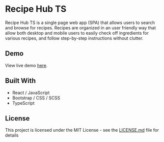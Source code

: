 # Recipe Hub TS

Recipe Hub TS is a single page web app (SPA) that allows users to search and browse for recipes. Recipes are organized in an user friendly way that allow both desktop and mobile users to easily check off ingredients for various recipes, and follow step-by-step instructions without clutter.

## Demo

View live demo [here](https://doanja-recipe-hub.herokuapp.com/).

## Built With

- React / JavaScript
- Bootstrap / CSS / SCSS
- TypeScript

## License

This project is licensed under the MIT License - see the [LICENSE.md](https://github.com/doanja/Recipe-Hub-TS/blob/master/client/LICENSE) file for details
